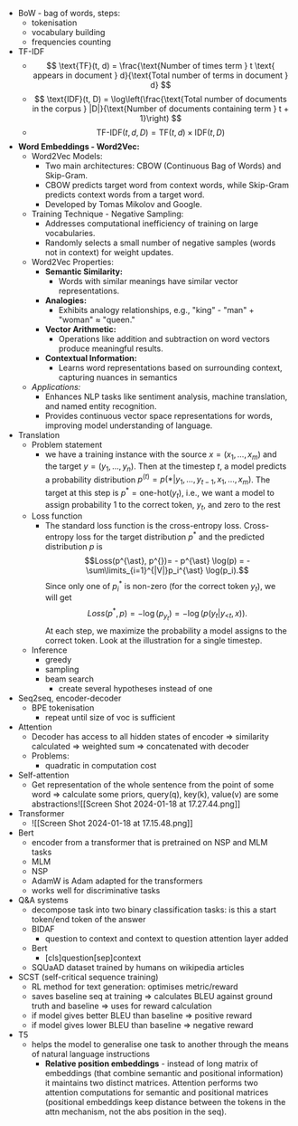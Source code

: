 
- BoW - bag of words, steps:
	- tokenisation
	- vocabulary building
	- frequencies counting
- TF-IDF
	- $$ \text{TF}(t, d) = \frac{\text{Number of times term } t \text{ appears in document } d}{\text{Total number of terms in document } d} $$
	- $$ \text{IDF}(t, D) = \log\left(\frac{\text{Total number of documents in the corpus } |D|}{\text{Number of documents containing term } t + 1}\right) $$
	- $$ \text{TF-IDF}(t, d, D) = \text{TF}(t, d) \times \text{IDF}(t, D) $$
- **Word Embeddings - Word2Vec:**
	- Word2Vec Models:
		- Two main architectures: CBOW (Continuous Bag of Words) and Skip-Gram.
		- CBOW predicts target word from context words, while Skip-Gram predicts context words from a target word.
		- Developed by Tomas Mikolov and Google.
	- Training Technique - Negative Sampling:
		- Addresses computational inefficiency of training on large vocabularies.
		- Randomly selects a small number of negative samples (words not in context) for weight updates.
	- Word2Vec Properties:
		- **Semantic Similarity:**
		    - Words with similar meanings have similar vector representations.
		- **Analogies:**
		    - Exhibits analogy relationships, e.g., "king" - "man" + "woman" ≈ "queen."
		- **Vector Arithmetic:**
		    - Operations like addition and subtraction on word vectors produce meaningful results.
		- **Contextual Information:**
		    - Learns word representations based on surrounding context, capturing nuances in semantics
	- _Applications:_
		- Enhances NLP tasks like sentiment analysis, machine translation, and named entity recognition.
		- Provides continuous vector space representations for words, improving model understanding of language.
- Translation 
	- Problem statement
		- we have a training instance with the source $x=(x_1, \dots, x_m)$ and the target $y=(y_1, \dots, y_n)$. Then at the timestep $t$, a model predicts a probability distribution $p^{(t)} = p(\ast|y_1, \dots, y_{t-1}, x_1, \dots, x_m)$. The target at this step is $p^{\ast}=\mbox{one-hot}(y_t)$, i.e., we want a model to assign probability 1 to the correct token, $y_t$, and zero to the rest
	- Loss function
		- The standard loss function is the cross-entropy loss. Cross-entropy loss for the target distribution $p^{\ast}$ and the predicted distribution $p^{}$ is $$Loss(p^{\ast}, p^{})= - p^{\ast} \log(p) = -\sum\limits_{i=1}^{|V|}p_i^{\ast} \log(p_i).$$ Since only one of $p_i^{\ast}$ is non-zero (for the correct token $y_t$), we will get $$Loss(p^{\ast}, p) = -\log(p_{y_t})=-\log(p(y_t| y_{\mbox{<}t}, x)).$$ At each step, we maximize the probability a model assigns to the correct token. Look at the illustration for a single timestep.
	- Inference
		- greedy
		- sampling
		- beam search
			- create several hypotheses instead of one
- Seq2seq, encoder-decoder
	- BPE tokenisation
		- repeat until size of voc is sufficient
- Attention
	- Decoder has access to all hidden states of encoder => similarity calculated => weighted sum => concatenated with decoder
	- Problems:
		- quadratic in computation cost
- Self-attention
	- Get representation of the whole sentence from the point of some word => calculate some priors, query(q), key(k), value(v) are some abstractions![[Screen Shot 2024-01-18 at 17.27.44.png]]
- Transformer
	- ![[Screen Shot 2024-01-18 at 17.15.48.png]]
- Bert
	- encoder from a transformer that is pretrained on NSP and MLM tasks
	- MLM
	- NSP
	- AdamW is Adam adapted for the transformers
	- works well for discriminative tasks
- Q&A systems
	- decompose task into two binary classification tasks: is this a start token/end token of the answer
	- BIDAF
		- question to context and context to question attention layer added
	- Bert
		- [cls]question[sep]context
	- SQUaAD dataset trained by humans on wikipedia articles
- SCST (self-critical sequence training)
	- RL method for text generation: optimises metric/reward
	- saves baseline seq at training => calculates BLEU against ground truth and baseline => uses for reward calculation
	- if model gives better BLEU than baseline => positive reward
	- if model gives lower BLEU than baseline => negative reward
- T5
	- helps the model to generalise one task to another through the means of natural language instructions
		- **Relative position embeddings** - instead of long matrix of embeddings (that combine semantic and positional information) it maintains two distinct matrices. Attention performs two attention computations for semantic and positional matrices (positional embeddings keep distance between the tokens in the attn mechanism, not the abs position in the seq).